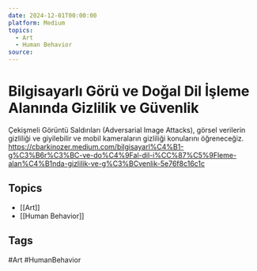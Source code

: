 ```yaml
---
date: 2024-12-01T00:00:00
platform: Medium
topics:
  - Art
  - Human Behavior
source: 
---
```

# Bilgisayarlı Görü ve Doğal Dil İşleme Alanında Gizlilik ve Güvenlik

Çekişmeli Görüntü Saldırıları (Adversarial Image Attacks), görsel verilerin gizliliği ve giyilebilir ve mobil kameraların gizliliği konularını öğreneceğiz. https://cbarkinozer.medium.com/bilgisayarl%C4%B1-g%C3%B6r%C3%BC-ve-do%C4%9Fal-dil-i%CC%87%C5%9Fleme-alan%C4%B1nda-gizlilik-ve-g%C3%BCvenlik-5e76f8c16c1c

## Topics
- [[Art]]
- [[Human Behavior]]

## Tags
#Art #HumanBehavior